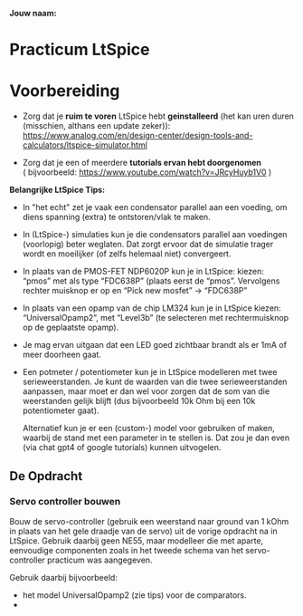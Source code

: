 **Jouw naam:**

# Practicum LtSpice

# Voorbereiding

- Zorg dat je **ruim te voren** LtSpice hebt **geinstalleerd** (het kan uren duren (misschien, althans een update zeker)):
    <https://www.analog.com/en/design-center/design-tools-and-calculators/ltspice-simulator.html>
    
- Zorg dat je een of meerdere **tutorials ervan hebt doorgenomen**  
    ( bijvoorbeeld: <https://www.youtube.com/watch?v=JRcyHuyb1V0> )

**Belangrijke LtSpice Tips:**
- In "het echt" zet je vaak een condensator parallel aan een voeding, om diens spanning (extra) te ontstoren/vlak te maken.
- In (LtSpice-) simulaties kun je die condensators parallel aan voedingen (voorlopig) beter weglaten. Dat zorgt ervoor dat de simulatie trager wordt en moeilijker (of zelfs helemaal niet) convergeert.

-   In plaats van de PMOS-FET NDP6020P kun je in LtSpice: kiezen:  
    “pmos” met als type “FDC638P” (plaats eerst de “pmos”. Vervolgens
    rechter muisknop er op en “Pick new mosfet” -\> “FDC638P”

-   In plaats van een opamp van de chip LM324 kun je in LtSpice
    kiezen:  
    “UniversalOpamp2”, met “Level3b” (te selecteren met rechtermuisknop
    op de geplaatste opamp).

-   Je mag ervan uitgaan dat een LED goed zichtbaar brandt als er 1mA of
    meer doorheen gaat.

-   Een potmeter / potentiometer kun je in LtSpice modelleren met twee
    serieweerstanden. Je kunt de waarden van die twee serieweerstanden
    aanpassen, maar moet er dan wel voor zorgen dat de som van die
    weerstanden gelijk blijft (dus bijvoorbeeld 10k Ohm bij een 10k potentiometer
    gaat).    

    Alternatief kun je er een (custom-) model voor gebruiken of maken, waarbij de stand met een parameter in te stellen is. Dat zou je dan even (via chat gpt4 of google tutorials) kunnen uitvogelen.

## De Opdracht
### Servo controller bouwen
Bouw de servo-controller (gebruik een weerstand naar ground van 1 kOhm in plaats van het gele draadje van de servo) uit de vorige opdracht na in LtSpice. Gebruik daarbij geen NE55, maar modelleer die met aparte, eenvoudige componenten zoals in het tweede schema van het servo-controller practicum was aangegeven.   

Gebruik daarbij bijvoorbeeld:
- het model UniversalOpamp2 (zie tips) voor de comparators.
- 

